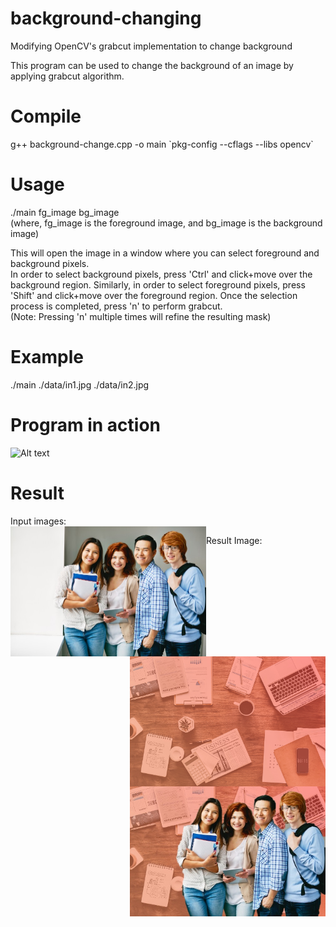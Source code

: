 # background-changing
Modifying OpenCV's grabcut implementation to change background

This program can be used to change the background of an image by applying grabcut algorithm.   

# Compile    
g++ background-change.cpp -o main \`pkg-config --cflags --libs opencv\`    

# Usage    
./main fg_image bg_image    
(where, fg_image is the foreground image, and bg_image is the background image)    

This will open the image in a window where you can select foreground and background pixels.    
In order to select background pixels, press 'Ctrl' and click+move over the background region. Similarly, in order to select foreground pixels, press 'Shift' and click+move over the foreground region. Once the selection process is completed, press 'n' to perform grabcut.     
(Note: Pressing 'n' multiple times will refine the resulting mask)

# Example    
./main ./data/in1.jpg ./data/in2.jpg    

# Program in action      
![Alt text](https://user-images.githubusercontent.com/38634222/40589609-a5f2b922-620d-11e8-9d16-92102a0d2b65.gif)

# Result    
Input images:    
<a href="Input1"><img src="https://raw.githubusercontent.com/2vin/background-changing/master/data/in1.jpg" align="left" height="208" width="313" ></a>
<a href="Input2"><img src="https://raw.githubusercontent.com/2vin/background-changing/master/data/in2.jpg" align="right" height="208" width="313" ></a>     

Result Image:    
<a href="Result"><img src="https://raw.githubusercontent.com/2vin/background-changing/master/data/Result.jpg" align="right" height="208" width="313" ></a>
